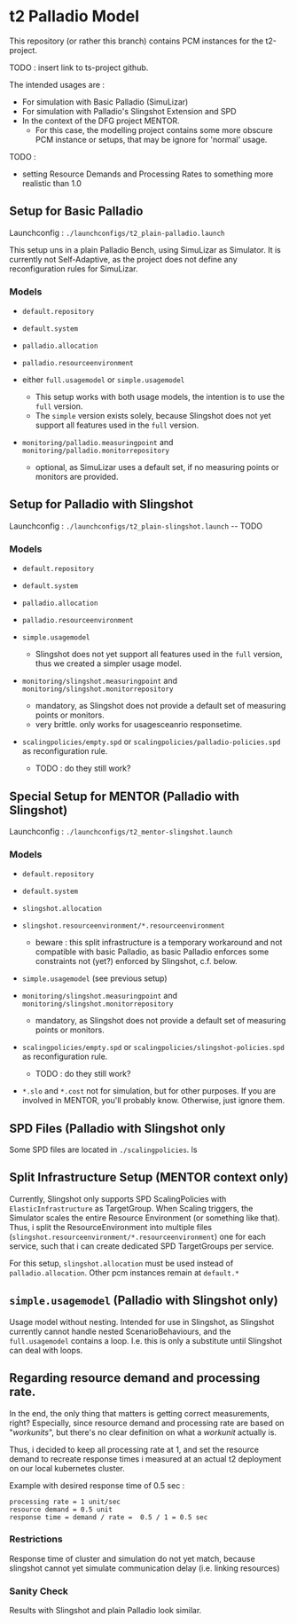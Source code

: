 # t2 Palladio Model

This repository (or rather this branch) contains PCM instances for the t2-project.

TODO : insert link to ts-project github.

The intended usages are : 
- For simulation with Basic Palladio (SimuLizar)
- For simulation with Palladio's Slingshot Extension and SPD 
- In the context of the DFG project MENTOR. 
  * For this case, the modelling project contains some more obscure PCM instance or setups, that may be ignore for 'normal' usage.

TODO : 
- setting Resource Demands and Processing Rates to something more realistic than 1.0 

## Setup for Basic Palladio

Launchconfig : `./launchconfigs/t2_plain-palladio.launch` 

This setup uns in a plain Palladio Bench, using SimuLizar as Simulator.
It is currently not Self-Adaptive, as the project does not define any reconfiguration rules for SimuLizar.

### Models
- `default.repository`
- `default.system`
- `palladio.allocation`
- `palladio.resourceenvironment`
- either `full.usagemodel` or `simple.usagemodel`
  * This setup works with both usage models, the intention is to use the `full` version. 
  * The `simple` version exists solely, because Slingshot does not yet support all features used in the `full` version.

- `monitoring/palladio.measuringpoint` and `monitoring/palladio.monitorrepository`
  * optional, as SimuLizar uses a default set, if no measuring points or monitors are provided.
  

## Setup for Palladio with Slingshot

Launchconfig : `./launchconfigs/t2_plain-slingshot.launch` -- TODO


### Models  
- `default.repository`
- `default.system`
- `palladio.allocation`
- `palladio.resourceenvironment`
- `simple.usagemodel`
  - Slingshot does not yet support all features used in the `full` version, thus we created a simpler usage model. 

- `monitoring/slingshot.measuringpoint` and `monitoring/slingshot.monitorrepository`
  * mandatory, as Slingshot does not provide a default set of measuring points or monitors.
  * very brittle. only works for usagesceanrio responsetime.
- `scalingpolicies/empty.spd` or `scalingpolicies/palladio-policies.spd` as reconfiguration rule.
  * TODO : do they still work?

## Special Setup for MENTOR (Palladio with Slingshot)

Launchconfig : `./launchconfigs/t2_mentor-slingshot.launch`

### Models
- `default.repository`
- `default.system`
- `slingshot.allocation`
- `slingshot.resourceenvironment/*.resourceenvironment`
  * beware : this split infrastructure is a temporary workaround and not compatible with basic Palladio, as basic Palladio enforces some constraints not (yet?) enforced by Slingshot, c.f. below. 
- `simple.usagemodel` (see previous setup)

- `monitoring/slingshot.measuringpoint` and `monitoring/slingshot.monitorrepository`
  * mandatory, as Slingshot does not provide a default set of measuring points or monitors.
- `scalingpolicies/empty.spd` or `scalingpolicies/slingshot-policies.spd` as reconfiguration rule.
  * TODO : do they still work?

- `*.slo` and `*.cost` not for simulation, but for other purposes. If you are involved in MENTOR, you'll probably know. Otherwise, just ignore them.


## SPD Files (Palladio with Slingshot only
Some SPD files are located in `./scalingpolicies`.
ls

## Split Infrastructure Setup (MENTOR context only)

Currently, Slingshot only supports SPD ScalingPolicies with `ElasticInfrastructure` as TargetGroup.
When Scaling triggers, the Simulator scales the entire Resource Environment (or something like that).
Thus, i split the ResourceEnvironment into multiple files (`slingshot.resourceenvironment/*.resourceenvironment`) one for each service, such that i can create dedicated SPD TargetGroups per service.

For this setup, `slingshot.allocation` must be used instead of `palladio.allocation`. 
Other pcm instances remain at `default.*`


## `simple.usagemodel` (Palladio with Slingshot only)
Usage model without nesting. 
Intended for use in Slingshot, as Slingshot currently cannot handle nested ScenarioBehaviours, and the `full.usagemodel` contains a loop. I.e. this is only a substitute until Slingshot can deal with loops.

## Regarding resource demand and processing rate. 

In the end, the only thing that matters is getting correct measurements, right?
Especially, since resource demand and processing rate are based on "*workunits*", but there's no clear definition on what a *workunit* actually is.

Thus, i decided to keep all processing rate at 1, and set the resource demand to recreate response times i measured at an actual t2 deployment on our local kubernetes cluster.

Example with desired response time of 0.5 sec :
```
processing rate = 1 unit/sec
resource demand = 0.5 unit
response time = demand / rate =  0.5 / 1 = 0.5 sec
```

### Restrictions
Response time of cluster and simulation do not yet match, because slingshot cannot yet simulate communication delay (i.e. linking resources)

### Sanity Check 
Results with Slingshot and plain Palladio look similar. 